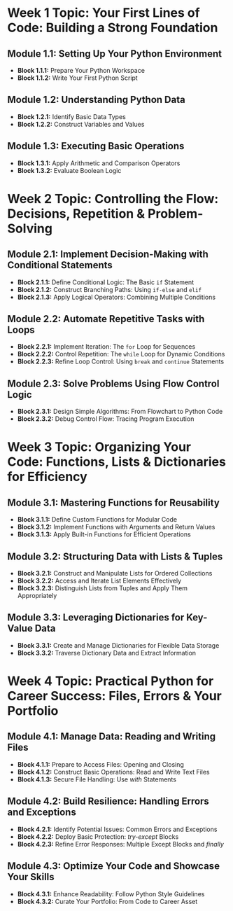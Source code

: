 # Week 1 Topic: Your First Lines of Code: Building a Strong Foundation

## Module 1.1: Setting Up Your Python Environment
- **Block 1.1.1:** Prepare Your Python Workspace
- **Block 1.1.2:** Write Your First Python Script
## Module 1.2: Understanding Python Data
- **Block 1.2.1:** Identify Basic Data Types
- **Block 1.2.2:** Construct Variables and Values
## Module 1.3: Executing Basic Operations
- **Block 1.3.1:** Apply Arithmetic and Comparison Operators
- **Block 1.3.2:** Evaluate Boolean Logic

# Week 2 Topic: Controlling the Flow: Decisions, Repetition & Problem-Solving

## Module 2.1: Implement Decision-Making with Conditional Statements
- **Block 2.1.1:** Define Conditional Logic: The Basic `if` Statement
- **Block 2.1.2:** Construct Branching Paths: Using `if-else` and `elif`
- **Block 2.1.3:** Apply Logical Operators: Combining Multiple Conditions
## Module 2.2: Automate Repetitive Tasks with Loops
- **Block 2.2.1:** Implement Iteration: The `for` Loop for Sequences
- **Block 2.2.2:** Control Repetition: The `while` Loop for Dynamic Conditions
- **Block 2.2.3:** Refine Loop Control: Using `break` and `continue` Statements
## Module 2.3: Solve Problems Using Flow Control Logic
- **Block 2.3.1:** Design Simple Algorithms: From Flowchart to Python Code
- **Block 2.3.2:** Debug Control Flow: Tracing Program Execution

# Week 3 Topic: Organizing Your Code: Functions, Lists & Dictionaries for Efficiency

## Module 3.1: Mastering Functions for Reusability
- **Block 3.1.1:** Define Custom Functions for Modular Code
- **Block 3.1.2:** Implement Functions with Arguments and Return Values
- **Block 3.1.3:** Apply Built-in Functions for Efficient Operations
## Module 3.2: Structuring Data with Lists & Tuples
- **Block 3.2.1:** Construct and Manipulate Lists for Ordered Collections
- **Block 3.2.2:** Access and Iterate List Elements Effectively
- **Block 3.2.3:** Distinguish Lists from Tuples and Apply Them Appropriately
## Module 3.3: Leveraging Dictionaries for Key-Value Data
- **Block 3.3.1:** Create and Manage Dictionaries for Flexible Data Storage
- **Block 3.3.2:** Traverse Dictionary Data and Extract Information

# Week 4 Topic: Practical Python for Career Success: Files, Errors & Your Portfolio

## Module 4.1: Manage Data: Reading and Writing Files
- **Block 4.1.1:** Prepare to Access Files: Opening and Closing
- **Block 4.1.2:** Construct Basic Operations: Read and Write Text Files
- **Block 4.1.3:** Secure File Handling: Use *with* Statements
## Module 4.2: Build Resilience: Handling Errors and Exceptions
- **Block 4.2.1:** Identify Potential Issues: Common Errors and Exceptions
- **Block 4.2.2:** Deploy Basic Protection: *try-except* Blocks
- **Block 4.2.3:** Refine Error Responses: Multiple Except Blocks and *finally*
## Module 4.3: Optimize Your Code and Showcase Your Skills
- **Block 4.3.1:** Enhance Readability: Follow Python Style Guidelines
- **Block 4.3.2:** Curate Your Portfolio: From Code to Career Asset

